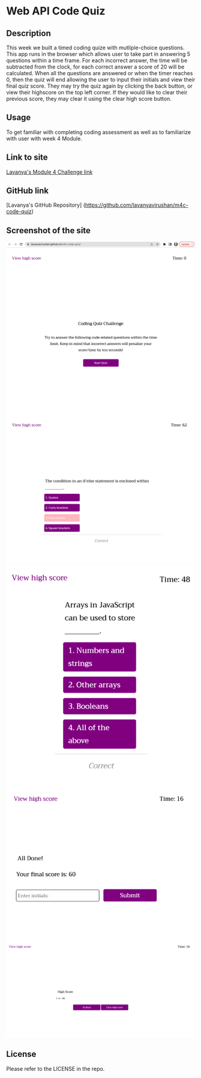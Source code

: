 # Web API Code Quiz

## Description

This week we built a timed coding quize with mutliple-choice questions. This app runs in the browser which allows user to take part in answering 5 questions within a time frame. For each incorrect answer, the time will be subtracted from the clock, for each correct answer a score of 20 will be calculated. When all the questions are answered or when the timer reaches 0, then the quiz will end allowing the user to input their initials and view their final quiz score. They may try the quiz again by clicking the back button, or view their highscore on the top left corner. If they would like to clear their previous score, they may clear it using the clear high score button.

## Usage

To get familiar with completing coding assessment as well as to familiarize with user with week 4 Module.

## Link to site

[Lavanya's Module 4 Challenge link](https://lavanyavirushan.github.io/m4c-code-quiz/)

## GitHub link

[Lavanya's GitHub Repository] (https://github.com/lavanyavirushan/m4c-code-quiz)

## Screenshot of the site

![Screenshot](./assets/README-images/quiz-intro-page.png)
![Screenshot](./assets/README-images/quiz-question-page.png)
![Screenshot](./assets/README-images/responsive-quiz.png)
![Screenshot](./assets/README-images/responsive-2-input-field.png)
![Screenshot](./assets/README-images/high-score-page.png)

## License

Please refer to the LICENSE in the repo.
